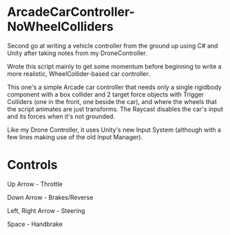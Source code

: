# ArcadeCarController-NoWheelColliders
Second go at writing a vehicle controller from the ground up using C# and Unity after taking notes from my DroneController.

Wrote this script mainly to get some momentum before beginning to write a more realistic, WheelCollider-based car controller.

This one's a simple Arcade car controller that needs only a single rigidbody component with a box collider and 2 target force objects with Trigger Colliders (one in the front, one beside the car), and where the wheels that the script animates are just transforms. The Raycast disables the car's input and its forces when it's not grounded.

Like my Drone Controller, it uses Unity's new Input System (although with a few lines making use of the old Input Manager).

# Controls

Up Arrow - Throttle

Down Arrow - Brakes/Reverse

Left, Right Arrow - Steering

Space - Handbrake
